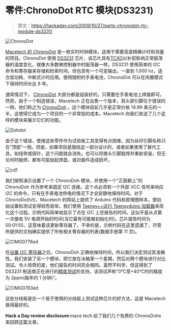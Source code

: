 # 零件:ChronoDot RTC 模块(DS3231)

> 原文：<https://hackaday.com/2009/10/27/parts-chronodot-rtc-module-ds3231/>

![ChronoDot](img/7c00e85f19a77d3055d2585bf13cc135.png "ChronoDot")

[Macetech 的 ChronoDot](http://docs.macetech.com/doku.php/chronodot) 是一款实时时钟模块，适用于需要高度精确计时和测量的项目。ChronoDot 使用 [DS3231](http://www.maxim-ic.com/quick_view2.cfm/qv_pk/4627) 芯片，该芯片具有[TCXO](http://www.wenzel.com/documents/tcxo.html)以补偿影响正常振荡器的温度变化，就像大多数微控制器中的振荡器一样。DS3231 使用简单的 I2C 命令和寄存器来存储和检索时间，但也具有一个可变输出，一直到 1.000 hz，适合低功耗、中断式计时应用。使用随附的手表电池，ChronoDot 可以在闲置模式下保持时间长达 8 年。

通常情况下， [ChronoDot](http://macetech.com/store/index.php?main_page=product_info&cPath=5&products_id=8) 大部分都是组装好的，只需要在手表电池上焊接即可。然而，由于一个制造错误，Macetech 正在出售一个版本，其头部引脚位于错误的一侧，他们称之为 [ChronoDoh](http://macetech.com/store/index.php?main_page=product_info&cPath=5&products_id=15) 。这个模块目前几乎是正常价格 14.99 美元的一半，这使得它成为一个项目的一个非常低的成本。Macetech 向我们发送了几个这样的模块来展示它们的功能。

![Dohdot](img/0c25a50537a5acdb295035718eb0695e.png "Dohdot")

由于这个错误，使用这些零件作为试验板工具变得有点困难，因为丝印引脚名称只在“顶部”一侧。但是，如果项目是围绕这一部分设计的，或者如果使用了替代工具，如线带或探针，这个问题就会消失。也可以将接头引脚脱焊并重新安装，但无论何时脱焊，都有可能抬起焊盘，或对器件造成损坏。

![cd1](img/1bf61c056a114345b709e0dd9aa88bbc.png "Preparing to solder the battery on.")

我们按照演示设置了一个 ChronoDoh 模块，并使用一个“正面朝上”的 ChronoDoh 作为参考来固定 I2C 连接。这个点必须有一个外部 VCC 信号来响应 I2C 的命令，只有在手表电池供电的情况下才会安静地保持时间。对于 ChronoDo(h/t)，Macetech 的网站上提供了 Arduino 代码和原理图样本，使初始设置和测试变得轻而易举。我们使用 [Teensy++运行 Teensyduino 加载器](http://www.pjrc.com/teensy/teensyduino.html)来简化这个过程。示例代码简单地显示了点在 I2C 上空报告的时间，这似乎是从点第一次接收 5V 电源开始的时间(当它最有可能被初始化时)。芯片报告时间为 00:01:55，这意味着该更新寄存器了。不幸的是，示例代码在这里遗漏了，尽管所提供的文档确实提供了所有相关寄存器的列表(数据手册第 11 页)。

![CIMG0776ed](img/f880e42c2c70de3e8342e71d14ed0644.png "Soldered battery next to unpopulated dot.")

在[设置 I2C 寄存器](http://www.robot-electronics.co.uk/htm/using_the_i2c_bus.htm)之后，ChronoDoh 正确地保持时间，所以我们决定测试其准确性。我们安装了另一个模块，把它放在冰箱里一个星期，然后对两个模块进行对比测试。令人惊奇的是，他们报告的时间完全相同。虽然不科学，但这得到了 DS3231 制造商正在进行的[精度测试](http://www.maxim-ic.com/products/timers/DS3231_demo/)的支持，该测试声称“0℃至+40℃时的精度为 2ppm(每年约 1 分钟)”。

![CIMG0783ed](img/6d4449b67f25d1e4b05dc8dcf27eacf8.png "Both dots on a breadboard with the Teensy++")

这些分线板是在一个易于使用的分线板上测试这种芯片的好方法，这是 Macetech 做得最好的。

**Hack a Day review disclosure**:mace tech 给了我们几个免费的 ChronoDohs 来回顾这篇文章。